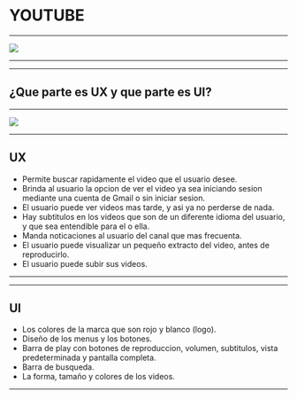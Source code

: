 # YOUTUBE

***
![](https://www.seoclerk.com/pics/want56447-1Vt6V91510897080.jpg)
***

***
## ¿Que parte es UX y que parte es UI?
***

![](https://file.mockplus.com/image/2017/05/43e01158-4e31-4026-8b4f-ee4dad354cb3.jpeg)

***
## **UX**

* Permite buscar rapidamente el video que el usuario desee.
* Brinda al usuario la opcion de ver el video ya sea iniciando sesion mediante una cuenta de Gmail o sin iniciar sesion.
* El usuario puede ver videos mas tarde, y asi ya no perderse de nada.
* Hay subtitulos en los videos que son de un diferente idioma del usuario, y que sea entendible para el o ella.
* Manda noticaciones al usuario del canal que mas frecuenta.
* El usuario puede visualizar un pequeño extracto del video, antes de reproducirlo.
* El usuario puede subir sus videos.
***

***
## **UI**

* Los colores de la marca que son rojo y blanco (logo).
* Diseño de los menus y los botones.
* Barra de play con botones de reproduccion, volumen, subtitulos, vista predeterminada y pantalla completa.
* Barra de busqueda.
* La forma, tamaño y colores de los videos.

***
